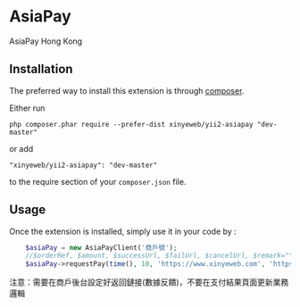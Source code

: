 AsiaPay
=======
AsiaPay Hong Kong

Installation
------------

The preferred way to install this extension is through [composer](http://getcomposer.org/download/).

Either run

```
php composer.phar require --prefer-dist xinyeweb/yii2-asiapay "dev-master"
```

or add

```
"xinyeweb/yii2-asiapay": "dev-master"
```

to the require section of your `composer.json` file.


Usage
-----

Once the extension is installed, simply use it in your code by  :
```php
    $asiaPay = new AsiaPayClient('商戶號');
    //$orderRef, $amount, $successUrl, $failUrl, $cancelUrl, $remark="", $redirect="", $oriCountry="", $destCountry=""
    $asiaPay->requestPay(time(), 10, 'https://www.xinyeweb.com', 'https://www.xinyeweb.com', 'https://www.xinyeweb.com');
```
注意：需要在商戶後台設定好返回鏈接(數據反饋)，不要在支付結果頁面更新業務邏輯